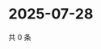 # 2025-07-28

共 0 条

<!-- BEGIN ZHIHUVIDEO -->
<!-- 最后更新时间 Mon Jul 28 2025 19:11:01 GMT+0800 (China Standard Time) -->

<!-- END ZHIHUVIDEO -->

